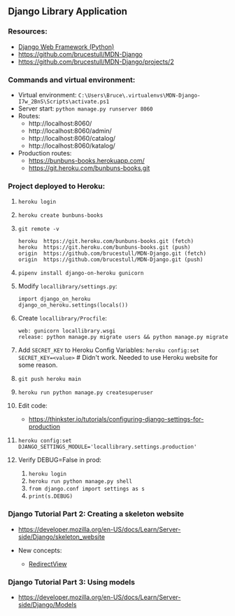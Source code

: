 ## Django Library Application

### Resources:
* [Django Web Framework (Python)](https://developer.mozilla.org/en-US/docs/Learn/Server-side/Django)
* https://github.com/brucestull/MDN-Django
* https://github.com/brucestull/MDN-Django/projects/2

### Commands and virtual environment:
* Virtual environment: `C:\Users\Bruce\.virtualenvs\MDN-Django-I7w_2BnS\Scripts\activate.ps1`
* Server start: `python manage.py runserver 8060`
* Routes:
    * http://localhost:8060/
    * http://localhost:8060/admin/
    * http://localhost:8060/catalog/
    * http://localhost:8060/katalog/
* Production routes:
    * https://bunbuns-books.herokuapp.com/
    * https://git.heroku.com/bunbuns-books.git


### Project deployed to Heroku:

1. `heroku login`

1. `heroku create bunbuns-books`

1. `git remote -v`
    ```
    heroku  https://git.heroku.com/bunbuns-books.git (fetch)
    heroku  https://git.heroku.com/bunbuns-books.git (push)
    origin  https://github.com/brucestull/MDN-Django.git (fetch)
    origin  https://github.com/brucestull/MDN-Django.git (push)
    ```

1. `pipenv install django-on-heroku gunicorn`

1. Modify `locallibrary/settings.py`:
    ```
    import django_on_heroku
    django_on_heroku.settings(locals())
    ```

1. Create `locallibrary/Procfile`:
    ```
    web: gunicorn locallibrary.wsgi
    release: python manage.py migrate users && python manage.py migrate
    ```

1. Add `SECRET_KEY` to Heroku Config Variables:
`heroku config:set SECRET_KEY=<value>` # Didn't work. Needed to use Heroku website for some reason.

1. `git push heroku main`

1. `heroku run python manage.py createsuperuser`

1. Edit code:
    * https://thinkster.io/tutorials/configuring-django-settings-for-production

1. `heroku config:set DJANGO_SETTINGS_MODULE='locallibrary.settings.production'`

1. Verify DEBUG=False in prod:
    1. `heroku login`
    1. `heroku run python manage.py shell`
    1. `from django.conf import settings as s`
    1. `print(s.DEBUG)`

### Django Tutorial Part 2: Creating a skeleton website
* https://developer.mozilla.org/en-US/docs/Learn/Server-side/Django/skeleton_website

* New concepts:
    * [RedirectView](https://docs.djangoproject.com/en/4.0/ref/class-based-views/base/#redirectview)

### Django Tutorial Part 3: Using models
* https://developer.mozilla.org/en-US/docs/Learn/Server-side/Django/Models

